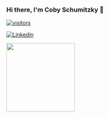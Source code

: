 ### Hi there, I'm Coby Schumitzky 👋
<p align="center">
  
  <a href=""> ![visitors](https://visitor-badge.glitch.me/badge?page_id=${your.username}.${your.repo.id}) </a>

  <a href=""> [![Linkedin](https://img.shields.io/badge/LinkedIn-0077B5?style=for-the-badge&logo=linkedin&logoColor=white)](https://www.linkedin.com/in/cobyts/) </a>
  
</p>

<img height="180em" src="https://github-readme-stats.vercel.app/api?username=CSaltx&show_icons=true&hide_border=true&&count_private=true&include_all_commits=true" />
